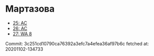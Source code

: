 # Мартазова
- [25: AC](25.md)
- [26: AC](26.md)
- [27: WA 8](27.md)

Commit: 3c251cd10790ca76392a3efc7a4efea36af97b6c
 fetched at: 20201102-134733
